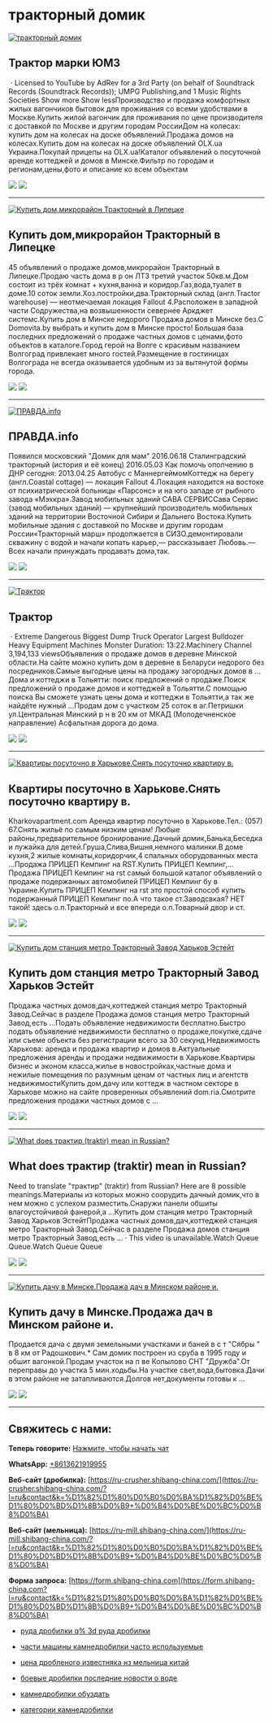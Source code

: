 # тракторный домик

<a href="https://swt.shibang-china.com/?l=ru&img&k=%D1%82%D1%80%D0%B0%D0%BA%D1%82%D0%BE%D1%80%D0%BD%D1%8B%D0%B9+%D0%B4%D0%BE%D0%BC%D0%B8%D0%BA" target="_blank">![тракторный домик](http://static.shibang-china.com/all-800x300/1203.jpg)</a>

## Трактор марки ЮМЗ
&nbsp;&#0183;&#32;Licensed to YouTube by AdRev for a 3rd Party (on behalf of Soundtrack Records (Soundtrack Records)); UMPG Publishing,and 1 Music Rights Societies Show more Show lessПроизводство и продажа комфортных жилых вагончиков бытовок для проживания со всеми удобствами в Москве.Купить жилой вагончик для проживания по цене производителя с доставкой по Москве и другим городам РоссииДом на колесах: купить дом на колесах на доске объявлений.Продажа домов на колесах.Купить дом на колесах на доске объявлений OLX.ua Украина.Покупай прицепы на OLX.ua!Каталог объявлений о посуточной аренде коттеджей и домов в Минске.Фильтр по городам и регионам,цены,фото и описание ко всем объектам


<a href="https://whatsapp.shibangsoft.com/WhatsApp.php" target="_blank" title="WhatsApp">![](http://static.shibang-china.com/icon/whatsapp.png)</a> <a href="https://swt.shibang-china.com/?l=ru&icon&k=%D1%82%D1%80%D0%B0%D0%BA%D1%82%D0%BE%D1%80%D0%BD%D1%8B%D0%B9+%D0%B4%D0%BE%D0%BC%D0%B8%D0%BA" target="_blank">![](http://static.shibang-china.com/icon/chat-ru.png)</a>

---

<a href="https://swt.shibang-china.com/?l=ru&img&k=%D1%82%D1%80%D0%B0%D0%BA%D1%82%D0%BE%D1%80%D0%BD%D1%8B%D0%B9+%D0%B4%D0%BE%D0%BC%D0%B8%D0%BA" target="_blank">![Купить дом,микрорайон Тракторный в Липецке](http://static.shibang-china.com/all-800x300/1221.jpg)</a>

## Купить дом,микрорайон Тракторный в Липецке
45 объявлений о продаже домов,микрорайон Тракторный в Липецке.Продаю часть дома в р он ЛТЗ третий участок 50кв.м.Дом состоит из трёх комнат + кухня,ванна и коридор.Газ,вода,туалет в доме.10 соток земли.Хоз.постройки,два.Тракторный cклад (англ.Tractor warehouse) — неотмечаемая локация Fallout 4.Расположен в западной части Содружества,на возвышенности севернее Аркджет системс.Купить дом в Минске недорого Продажа домов в Минске без.С Domovita.by выбрать и купить дом в Минске просто! Большая база последних предложений о продаже частных домов с ценами,фото объектов в каталоге.Город герой на Волге с красивым названием Волгоград привлекает много гостей.Размещение в гостиницах Волгограда не всегда оказывается удобным из за вытянутой формы города.


<a href="https://whatsapp.shibangsoft.com/WhatsApp.php" target="_blank" title="WhatsApp">![](http://static.shibang-china.com/icon/whatsapp.png)</a> <a href="https://swt.shibang-china.com/?l=ru&icon&k=%D1%82%D1%80%D0%B0%D0%BA%D1%82%D0%BE%D1%80%D0%BD%D1%8B%D0%B9+%D0%B4%D0%BE%D0%BC%D0%B8%D0%BA" target="_blank">![](http://static.shibang-china.com/icon/chat-ru.png)</a>

---

<a href="https://swt.shibang-china.com/?l=ru&img&k=%D1%82%D1%80%D0%B0%D0%BA%D1%82%D0%BE%D1%80%D0%BD%D1%8B%D0%B9+%D0%B4%D0%BE%D0%BC%D0%B8%D0%BA" target="_blank">![ПРАВДА.info](http://static.shibang-china.com/all-800x300/1258.jpg)</a>

## ПРАВДА.info
Появился московский &quot;Домик для мам&quot; 2016.06.18 Сталинградский тракторный (история и её конец) 2016.05.03 Как помочь ополчению в ДНР сегодня: 2013.04.25 Автобус с МаннергеймомКоттедж на берегу (англ.Coastal cottage) — локация Fallout 4.Локация находится на востоке от психиатрической больницы &#171;Парсонс&#187; и на юго западе от рыбного завода &#171;Мэхкра&#187;.Завод мобильных зданий САВА СЕРВИССава Сервис (завод мобильных зданий) — крупнейший производитель мобильных зданий на территории Восточной Сибири и Дальнего Востока.Купить мобильные здания с доставкой по Москве и другим городам России&#171;Тракторный марш&#187; продолжается в СИЗО.демонтировали скважину с водой и начали копать карьер,— рассказывает Любовь.— Всех начали принуждать продавать дома,так.


<a href="https://whatsapp.shibangsoft.com/WhatsApp.php" target="_blank" title="WhatsApp">![](http://static.shibang-china.com/icon/whatsapp.png)</a> <a href="https://swt.shibang-china.com/?l=ru&icon&k=%D1%82%D1%80%D0%B0%D0%BA%D1%82%D0%BE%D1%80%D0%BD%D1%8B%D0%B9+%D0%B4%D0%BE%D0%BC%D0%B8%D0%BA" target="_blank">![](http://static.shibang-china.com/icon/chat-ru.png)</a>

---

<a href="https://swt.shibang-china.com/?l=ru&img&k=%D1%82%D1%80%D0%B0%D0%BA%D1%82%D0%BE%D1%80%D0%BD%D1%8B%D0%B9+%D0%B4%D0%BE%D0%BC%D0%B8%D0%BA" target="_blank">![Трактор](http://static.shibang-china.com/all-800x300/140.jpg)</a>

## Трактор
&nbsp;&#0183;&#32;Extreme Dangerous Biggest Dump Truck Operator Largest Bulldozer Heavy Equipment Machines Monster Duration: 13:22.Machinery Channel 3,194,133 viewsОбъявления о продаже домов в деревне Минской области.На сайте можно купить дом в деревне в Беларуси недорого без посредников.Самые выгодные цены на продажу загородных домов в …Дома и коттеджи в Тольятти: поиск предложений о продаже.Поиск предложений о продаже домов и коттеджей в Тольятти.С помощью поиска Вы сможете узнать цены дома и коттеджи в Тольятти,а так же найдёте нужный …Продам дом с участком 25 соток в аг.Петришки ул.Центральная Минский р н в 20 км от МКАД (Молодечненское направление) Асфальтная дорога до дома.


<a href="https://whatsapp.shibangsoft.com/WhatsApp.php" target="_blank" title="WhatsApp">![](http://static.shibang-china.com/icon/whatsapp.png)</a> <a href="https://swt.shibang-china.com/?l=ru&icon&k=%D1%82%D1%80%D0%B0%D0%BA%D1%82%D0%BE%D1%80%D0%BD%D1%8B%D0%B9+%D0%B4%D0%BE%D0%BC%D0%B8%D0%BA" target="_blank">![](http://static.shibang-china.com/icon/chat-ru.png)</a>

---

<a href="https://swt.shibang-china.com/?l=ru&img&k=%D1%82%D1%80%D0%B0%D0%BA%D1%82%D0%BE%D1%80%D0%BD%D1%8B%D0%B9+%D0%B4%D0%BE%D0%BC%D0%B8%D0%BA" target="_blank">![Квартиры посуточно в Харькове.Снять посуточно квартиру в.](http://static.shibang-china.com/all-800x300/526.jpg)</a>

## Квартиры посуточно в Харькове.Снять посуточно квартиру в.
Kharkovapartment.com Аренда квартир посуточно в Харькове.Тел.: (057) 67.Снять жильё по самым низким ценам! Любые районы,предварительное бронирование.Дачный домик,Банька,Беседка и лужайка для детей.Груша,Слива,Вишня,немного малинки.В доме кухня,2 жилые комнаты,коридорчик,4 спальных оборудованных места …Продажа ПРИЦЕП Кемпинг на RST.Купить ПРИЦЕП Кемпинг,…Продажа ПРИЦЕП Кемпинг на rst самый большой каталог объявлений о продаже подержанных автомобилей ПРИЦЕП Кемпинг бу в Украине.Купить ПРИЦЕП Кемпинг на rst это простой способ купить подержанный ПРИЦЕП Кемпинг по.А что такое ст.Заводсвкая? НЕТ такой! здесь о.п.Тракторный и все впереди о.п.Товарный двор и ст.


<a href="https://whatsapp.shibangsoft.com/WhatsApp.php" target="_blank" title="WhatsApp">![](http://static.shibang-china.com/icon/whatsapp.png)</a> <a href="https://swt.shibang-china.com/?l=ru&icon&k=%D1%82%D1%80%D0%B0%D0%BA%D1%82%D0%BE%D1%80%D0%BD%D1%8B%D0%B9+%D0%B4%D0%BE%D0%BC%D0%B8%D0%BA" target="_blank">![](http://static.shibang-china.com/icon/chat-ru.png)</a>

---

<a href="https://swt.shibang-china.com/?l=ru&img&k=%D1%82%D1%80%D0%B0%D0%BA%D1%82%D0%BE%D1%80%D0%BD%D1%8B%D0%B9+%D0%B4%D0%BE%D0%BC%D0%B8%D0%BA" target="_blank">![Купить дом станция метро Тракторный Завод Харьков Эстейт](http://static.shibang-china.com/all-800x300/1476.jpg)</a>

## Купить дом станция метро Тракторный Завод Харьков Эстейт
Продажа частных домов,дач,коттеджей станция метро Тракторный Завод.Сейчас в разделе Продажа домов станция метро Тракторный Завод,есть …Подать объявление недвижимости бесплатно.Быстро подать объявление недвижимости бесплатно о продаже,покупке,сдаче или съеме объекта без регистрации всего за 30 секунд.Недвижимость Харькова: аренда и продажа квартир и домов в.Актуальные предложения аренды и продажи недвижимости в Харькове.Квартиры бизнес и эконом класса,жилье в новостройках,частные дома и нежилые помещения по разумным ценам от частных лиц и агентств недвижимостиКупить дом,дачу или коттедж в частном секторе в Харькове можно на сайте проверенных объявлений dom.ria.Смотрите предложения продажи частных домов с …


<a href="https://whatsapp.shibangsoft.com/WhatsApp.php" target="_blank" title="WhatsApp">![](http://static.shibang-china.com/icon/whatsapp.png)</a> <a href="https://swt.shibang-china.com/?l=ru&icon&k=%D1%82%D1%80%D0%B0%D0%BA%D1%82%D0%BE%D1%80%D0%BD%D1%8B%D0%B9+%D0%B4%D0%BE%D0%BC%D0%B8%D0%BA" target="_blank">![](http://static.shibang-china.com/icon/chat-ru.png)</a>

---

<a href="https://swt.shibang-china.com/?l=ru&img&k=%D1%82%D1%80%D0%B0%D0%BA%D1%82%D0%BE%D1%80%D0%BD%D1%8B%D0%B9+%D0%B4%D0%BE%D0%BC%D0%B8%D0%BA" target="_blank">![What does трактир (traktir) mean in Russian?](http://static.shibang-china.com/all-800x300/715.jpg)</a>

## What does трактир (traktir) mean in Russian?
Need to translate &quot;трактир&quot; (traktir) from Russian? Here are 8 possible meanings.Материалы из которых можно соорудить дачный домик,что в нем можно с успехом разместить.Снаружи панели обшиты влагоустойчивой фанерой,а …Купить дом станция метро Тракторный Завод Харьков ЭстейтПродажа частных домов,дач,коттеджей станция метро Тракторный Завод.Сейчас в разделе Продажа домов станция метро Тракторный Завод,есть …&nbsp;&#0183;&#32;This video is unavailable.Watch Queue Queue.Watch Queue Queue


<a href="https://whatsapp.shibangsoft.com/WhatsApp.php" target="_blank" title="WhatsApp">![](http://static.shibang-china.com/icon/whatsapp.png)</a> <a href="https://swt.shibang-china.com/?l=ru&icon&k=%D1%82%D1%80%D0%B0%D0%BA%D1%82%D0%BE%D1%80%D0%BD%D1%8B%D0%B9+%D0%B4%D0%BE%D0%BC%D0%B8%D0%BA" target="_blank">![](http://static.shibang-china.com/icon/chat-ru.png)</a>

---

<a href="https://swt.shibang-china.com/?l=ru&img&k=%D1%82%D1%80%D0%B0%D0%BA%D1%82%D0%BE%D1%80%D0%BD%D1%8B%D0%B9+%D0%B4%D0%BE%D0%BC%D0%B8%D0%BA" target="_blank">![Купить дачу в Минске.Продажа дач в Минском районе и.](http://static.shibang-china.com/all-800x300/429.jpg)</a>

## Купить дачу в Минске.Продажа дач в Минском районе и.
Продается дача с двумя земельными участками и баней в с т &quot;Сябры &quot; в 8 км от Радошкович.* Сам домик построен из сруба в 1995 году и обшит вагонкой.Продам участок на п ве Копылово СНТ &quot;Дружба&quot;.От переправы до участка 5 мин.ходьбы.На участке свет,вода,бытовка.Дачи в этом районе не затапливаются.Долгов нет,документы готовы к …

<a href="https://whatsapp.shibangsoft.com/WhatsApp.php" target="_blank" title="WhatsApp">![](http://static.shibang-china.com/icon/whatsapp.png)</a> <a href="https://swt.shibang-china.com/?l=ru&icon&k=%D1%82%D1%80%D0%B0%D0%BA%D1%82%D0%BE%D1%80%D0%BD%D1%8B%D0%B9+%D0%B4%D0%BE%D0%BC%D0%B8%D0%BA" target="_blank">![](http://static.shibang-china.com/icon/chat-ru.png)</a>

---
## Свяжитесь с нами:

**Теперь говорите:** [Нажмите, чтобы начать чат](https://swt.shibang-china.com?l=ru&contact&k=%D1%82%D1%80%D0%B0%D0%BA%D1%82%D0%BE%D1%80%D0%BD%D1%8B%D0%B9+%D0%B4%D0%BE%D0%BC%D0%B8%D0%BA)

**WhatsApp:**  [+8613621919955](https://whatsapp.shibangsoft.com/WhatsApp.php)

**Веб-сайт (дробилка):** [https://ru-crusher.shibang-china.com/](https://ru-crusher.shibang-china.com/?l=ru&contact&k=%D1%82%D1%80%D0%B0%D0%BA%D1%82%D0%BE%D1%80%D0%BD%D1%8B%D0%B9+%D0%B4%D0%BE%D0%BC%D0%B8%D0%BA)

**Веб-сайт (мельница):** [https://ru-mill.shibang-china.com/](https://ru-mill.shibang-china.com/?l=ru&contact&k=%D1%82%D1%80%D0%B0%D0%BA%D1%82%D0%BE%D1%80%D0%BD%D1%8B%D0%B9+%D0%B4%D0%BE%D0%BC%D0%B8%D0%BA)

**Форма запроса:** [https://form.shibang-china.com](https://form.shibang-china.com?l=ru&contact&k=%D1%82%D1%80%D0%B0%D0%BA%D1%82%D0%BE%D1%80%D0%BD%D1%8B%D0%B9+%D0%B4%D0%BE%D0%BC%D0%B8%D0%BA)

* [руда дробилки q% 3d руда дробилки](../122/%D1%80%D1%83%D0%B4%D0%B0%20%D0%B4%D1%80%D0%BE%D0%B1%D0%B8%D0%BB%D0%BA%D0%B8%20q%25%203d%20%D1%80%D1%83%D0%B4%D0%B0%20%D0%B4%D1%80%D0%BE%D0%B1%D0%B8%D0%BB%D0%BA%D0%B8.md)

* [части машины камнедробилки часто используемые](../124/%D1%87%D0%B0%D1%81%D1%82%D0%B8%20%D0%BC%D0%B0%D1%88%D0%B8%D0%BD%D1%8B%20%D0%BA%D0%B0%D0%BC%D0%BD%D0%B5%D0%B4%D1%80%D0%BE%D0%B1%D0%B8%D0%BB%D0%BA%D0%B8%20%D1%87%D0%B0%D1%81%D1%82%D0%BE%20%D0%B8%D1%81%D0%BF%D0%BE%D0%BB%D1%8C%D0%B7%D1%83%D0%B5%D0%BC%D1%8B%D0%B5.md)

* [цена дробленого известняка нз мельница китай](../124/%D1%86%D0%B5%D0%BD%D0%B0%20%D0%B4%D1%80%D0%BE%D0%B1%D0%BB%D0%B5%D0%BD%D0%BE%D0%B3%D0%BE%20%D0%B8%D0%B7%D0%B2%D0%B5%D1%81%D1%82%D0%BD%D1%8F%D0%BA%D0%B0%20%D0%BD%D0%B7%20%D0%BC%D0%B5%D0%BB%D1%8C%D0%BD%D0%B8%D1%86%D0%B0%20%D0%BA%D0%B8%D1%82%D0%B0%D0%B9.md)

* [боевые дробилки последние новости о воде](../125/%D0%B1%D0%BE%D0%B5%D0%B2%D1%8B%D0%B5%20%D0%B4%D1%80%D0%BE%D0%B1%D0%B8%D0%BB%D0%BA%D0%B8%20%D0%BF%D0%BE%D1%81%D0%BB%D0%B5%D0%B4%D0%BD%D0%B8%D0%B5%20%D0%BD%D0%BE%D0%B2%D0%BE%D1%81%D1%82%D0%B8%20%D0%BE%20%D0%B2%D0%BE%D0%B4%D0%B5.md)

* [камнедробилки обуздать](../123/%D0%BA%D0%B0%D0%BC%D0%BD%D0%B5%D0%B4%D1%80%D0%BE%D0%B1%D0%B8%D0%BB%D0%BA%D0%B8%20%D0%BE%D0%B1%D1%83%D0%B7%D0%B4%D0%B0%D1%82%D1%8C.md)

* [категории камнедробилки](../122/%D0%BA%D0%B0%D1%82%D0%B5%D0%B3%D0%BE%D1%80%D0%B8%D0%B8%20%D0%BA%D0%B0%D0%BC%D0%BD%D0%B5%D0%B4%D1%80%D0%BE%D0%B1%D0%B8%D0%BB%D0%BA%D0%B8.md)